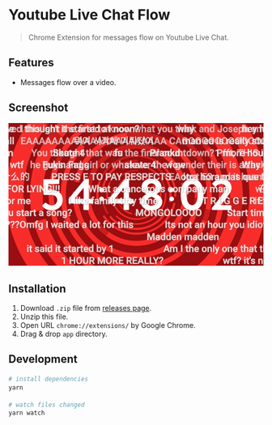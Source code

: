 # Youtube Live Chat Flow

> Chrome Extension for messages flow on Youtube Live Chat.


## Features
* Messages flow over a video.


## Screenshot
![screenshot](./build/screenshots/screenshot.png?raw=true)


## Installation
1. Download `.zip` file from [releases page](https://github.com/fiahfy/youtube-live-chat-flow/releases).
2. Unzip this file.
3. Open URL `chrome://extensions/` by Google Chrome.
4. Drag & drop `app` directory.


## Development
``` bash
# install dependencies
yarn

# watch files changed
yarn watch
```
